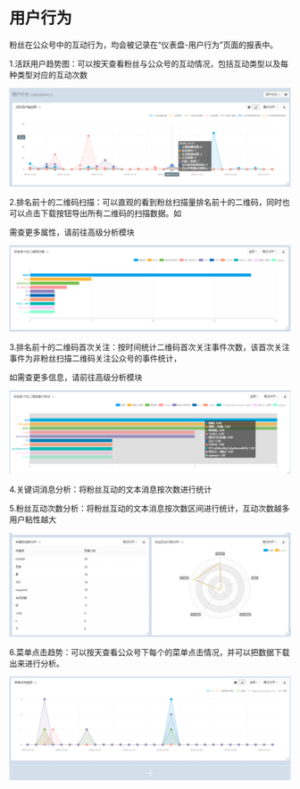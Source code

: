 # 用户行为

粉丝在公众号中的互动行为，均会被记录在“仪表盘-用户行为”页面的报表中。

1.活跃用户趋势图：可以按天查看粉丝与公众号的互动情况，包括互动类型以及每种类型对应的互动次数

![](/assets/yhxw.png)

2.排名前十的二维码扫描：可以直观的看到粉丝扫描量排名前十的二维码，同时也可以点击下载按钮导出所有二维码的扫描数据。如

需查更多属性，请前往高级分析模块

![](/assets/ewmsm.png)

3.排名前十的二维码首次关注：按时间统计二维码首次关注事件次数，该首次关注事件为非粉丝扫描二维码关注公众号的事件统计，

如需查更多信息，请前往高级分析模块

![](/assets/ewmscgz.png)

4.关键词消息分析：将粉丝互动的文本消息按次数进行统计

5.粉丝互动次数分析：将粉丝互动的文本消息按次数区间进行统计，互动次数越多用户粘性越大

![](/assets/gjcxx.png)

6.菜单点击趋势：可以按天查看公众号下每个的菜单点击情况，并可以把数据下载出来进行分析。 

![](/assets/menu.png)

